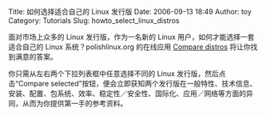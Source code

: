 Title: 如何选择适合自己的 Linux 发行版
Date: 2006-09-13 18:49
Author: toy
Category: Tutorials
Slug: howto_select_linux_distros

面对市场上众多的 Linux 发行版，作为一名新的 Linux
用户，如何才能选择一套适合自己的 Linux 系统？polishlinux.org 的在线应用
[Compare
distros](http://polishlinux.org/choose/comparison?distro1=Ubuntu&distro2=Gentoo)
将让你找到满意的答案。

你只需从左右两个下拉列表框中任意选择不同的 Linux
发行版，然后点击“Compare
selected”按钮，便会立即获知两个发行版在一般特性、技术信息、安装、配置、包系统、效率、稳定性／安全性、国际化、应用／网络等方面的异同，从而为你提供第一手的参考资料。
